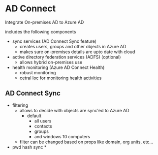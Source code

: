 # AD Connect

Integrate On-premises AD to Azure AD

includes the following components
* sync services (AD Connect Sync feature)
    * creates users, groups and other objects in Azure AD
    * makes sure on-premises details are upto date with cloud
* active directory federation services (ADFS) (optional)
    * allows hybrid on-premises use
* health monitoring (Azure AD Connect Health)
    * robust monitoring
    * cetral loc for monitoring health activities


## AD Connect Sync

* filtering
    * allows to decide with objects are sync'ed to Azure AD
        * default
            * all users
            * contacts
            * groups
            * and windows 10 computers
    * filter can be changed based on props like domain, org units, etc...
* pwd hash sync
    * 